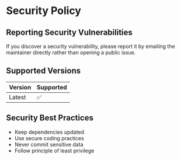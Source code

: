 # Security Policy

## Reporting Security Vulnerabilities

If you discover a security vulnerability, please report it by emailing the maintainer directly rather than opening a public issue.

## Supported Versions

| Version | Supported          |
| ------- | ------------------ |
| Latest  | :white_check_mark: |

## Security Best Practices

- Keep dependencies updated
- Use secure coding practices
- Never commit sensitive data
- Follow principle of least privilege

